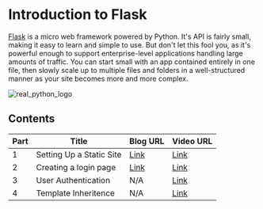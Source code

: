# Introduction to Flask

[Flask](http://flask.pocoo.org/) is a micro web framework powered by Python. It's API is fairly small, making it easy to learn and simple to use. But don't let this fool you, as it's powerful enough to support enterprise-level applications handling large amounts of traffic. You can start small with an app contained entirely in one file, then slowly scale up to multiple files and folders in a well-structured manner as your site becomes more and more complex.

![real_python_logo](https://raw.githubusercontent.com/realpython/about/master/rp_small.png)

## Contents


| Part |      Title                |  Blog URL | Video URL |
|------|---------------------------|-----------| ----------|
| 1    |  Setting Up a Static Site | [Link](http://www.realpython.com/blog/python/introduction-to-flask-part-1-setting-up-a-static-site)      | [Link](https://www.youtube.com/watch?v=Gix_zeTrT7E) |
| 2    |  Creating a login page | [Link](http://www.realpython.com/blog/python/introduction-to-flask-part-2-creating-a-login-page)      | [Link](https://www.youtube.com/watch?v=IrlqSQNwoDA) |
| 3    |  User Authentication  | N/A      | [Link](https://www.youtube.com/watch?v=xUL2WeGX830) |
| 4    |  Template Inheritence | N/A      | [Link](https://www.youtube.com/watch?v=343KEx1K5KQ) |